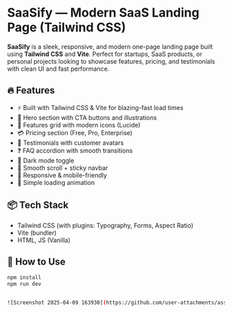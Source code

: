 # SaaSify — Modern SaaS Landing Page (Tailwind CSS)

**SaaSify** is a sleek, responsive, and modern one-page landing page built using **Tailwind CSS** and **Vite**. Perfect for startups, SaaS products, or personal projects looking to showcase features, pricing, and testimonials with clean UI and fast performance.

## 🔥 Features

- ⚡️ Built with Tailwind CSS & Vite for blazing-fast load times
- 🎯 Hero section with CTA buttons and illustrations
- 🚀 Features grid with modern icons (Lucide)
- 💳 Pricing section (Free, Pro, Enterprise)
- 🌟 Testimonials with customer avatars
- ❓ FAQ accordion with smooth transitions
- 🎨 Dark mode toggle
- 📜 Smooth scroll + sticky navbar
- 🔄 Responsive & mobile-friendly
- 🎉 Simple loading animation

## 📦 Tech Stack

- Tailwind CSS (with plugins: Typography, Forms, Aspect Ratio)
- Vite (bundler)
- HTML, JS (Vanilla)

## 📂 How to Use

```bash
npm install
npm run dev


![Screenshot 2025-04-09 163930](https://github.com/user-attachments/assets/b294fd8b-f6a4-4011-8adb-146d3cc45840)
